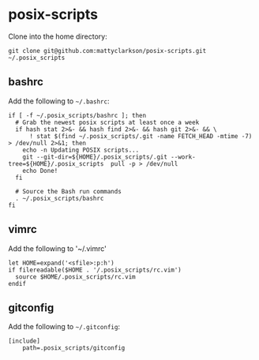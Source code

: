 posix-scripts
=============

Clone into the home directory:

```
git clone git@github.com:mattyclarkson/posix-scripts.git ~/.posix_scripts
```

bashrc
------

Add the following to `~/.bashrc`:

```
if [ -f ~/.posix_scripts/bashrc ]; then
  # Grab the newest posix scripts at least once a week
  if hash stat 2>&- && hash find 2>&- && hash git 2>&- && \
      ! stat $(find ~/.posix_scripts/.git -name FETCH_HEAD -mtime -7) > /dev/null 2>&1; then
    echo -n Updating POSIX scripts...
    git --git-dir=${HOME}/.posix_scripts/.git --work-tree=${HOME}/.posix_scripts  pull -p > /dev/null
    echo Done!
  fi

  # Source the Bash run commands
  . ~/.posix_scripts/bashrc
fi
```

vimrc
-----

Add the following to '~/.vimrc'

```
let HOME=expand('<sfile>:p:h')
if filereadable($HOME . '/.posix_scripts/rc.vim')
  source $HOME/.posix_scripts/rc.vim
endif
```

gitconfig
---------

Add the following to `~/.gitconfig`:

```
[include]
	path=.posix_scripts/gitconfig
```
